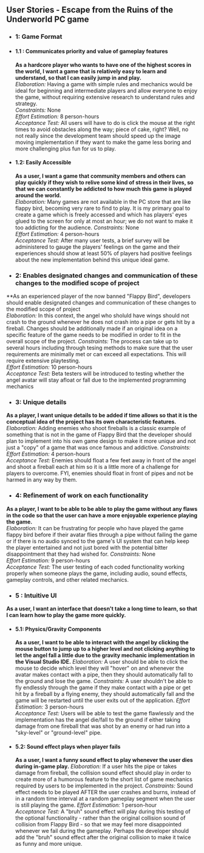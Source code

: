 ## User Stories - Escape from the Ruins of the Underworld PC game

* ### 1: Game Format

 * #### 1.1 : Communicates priority and value of gameplay features
   **As a hardcore player who wants to have one of the highest scores in the world, I want a game that is relatively easy to learn and understand, so that I can easily jump in and play.**  
   *Elaboration:* Having a game with simple rules and mechanics would be ideal for beginning and intermediate players and allow everyone to enjoy the game, without requiring extensive research to understand rules and strategy.  
   *Constraints:* None  
   *Effort Estimation:* 8 person-hours  
   *Acceptance Test:* All users will have to do is click the mouse at the right times to avoid obstacles along the way; piece of cake, right? Well, no not really since the development team should speed up the image moving implementation if they want to make the game less boring and more challenging plus fun for us to play.

 * #### 1.2: Easily Accessible
   **As a user, I want a game that community members and others can play quickly if they wish to relive some kind of stress in their lives, so that we can constantly be addicted to how much this game is played around the world.**   
   *Elaboration:* Many games are not available in the PC store that are like flappy bird, becoming very rare to find to play. It is my primary goal to create a game which is freely accessed and which has players' eyes glued to the screen for only at most an hour; we do not want to make it too addicting for the audience.
   *Constraints:* None  
   *Effort Estimation:* 4 person-hours  
   *Acceptance Test:* After many user tests, a brief survey will be administered to gauge the players' feelings on the game and their experiences should show at least 50% of players had positive feelings about the new implementation behind this unique ideal game.

* ### 2: Enables designated changes and communication of these changes to the modified scope of project
 **As an experienced player of the now banned "Flappy Bird", developers should enable designated changes and communication of these changes to the modified scope of project  
 *Elaboration:* In this context, the angel who sholuld have wings should not crash to the ground whenever he does not crash into a pipe or gets hit by a fireball. Changes should be additionally made if an original idea on a specific feature of the game needs to be modified in order to fit in the overall scope of the project.
 *Constraints:* The process can take up to several hours including through tesing methods to make sure that the user requirements are minimally met or can exceed all expectations. This will require extensive playtesting.  
 *Effort Estimation:* 10 person-hours  
 *Acceptance Test:* Beta testers will be introduced to testing whether the angel avatar will stay afloat or fall due to the implemented programming mechanics 

*  ### 3: Unique details 
 **As a player, I want unique details to be added if time allows so that it is the conceptual idea of the project has its own characteristic features.**  
 *Elaboration:* Adding enemies who shoot fireballs is a classic example of something that is not in the game of Flappy Bird that the developer should plan to implement into his own game design to make it more unique and not just a "copy" of a game that was once famous and addictive.
 *Constraints:* 
 *Effort Estimation:* 4 person-hours  
 *Acceptance Test:*   Enemies should float a few feet away in front of the angel and shoot a fireball each at him so it is a little more of a challenge for players to overcome. FYI, enemies should float in front of pipes and not be harmed in any way by them.

* ### 4: Refinement of work on each functionality
 **As a player, I want to be able to be able to play the game without any flaws in the code so that the user can have a more enjoyable experience playing the game.**   
 *Elaboration:* It can be frustrating for people who have played the game flappy bird before if their avatar flies through a pipe without failing the game or if there is no audio synced to the game's UI system that can help keep the player entertained and not just bored with the potential bitter disappointment that they had wished for.
 *Constraints:* None  
 *Effort Estimation:* 9 person-hours  
 *Acceptance Test:* The user testing of each coded functionality working properly when someone plays the game, including audio, sound effects, gameplay controls, and other related mechanics.

* ### 5 : Intuitive UI
 **As a user, I want an interface that doesn't take a long time to learn, so that I can learn how to play the game more quickly.**
 * #### 5.1: Physics/Gravity Components
   **As a user, I want to be able to interact with the angel by clicking the mouse button to jump up to a higher level and not clicking anything to let the angel fall a little due to the gravity mechanic implementation in the Visual Studio IDE.**
    *Elaboration:* A user should be able to click the mouse to decide which level they will "hover" on and whenever the avatar makes contact with a pipe, then they should automatically fall to the ground and lose the game. 
    *Constraints:* A user shouldn't be able to fly endlessly through the game if they make contact with a pipe or get hit by a fireball by a flying enemy, they should automatically fall and the game will be restarted until the user exits out of the application. 
    *Effort Estimation:* 3 person-hours  
    *Acceptance Test:* Users will be able to test the game flawlessly and the implementation has the angel die/fall to the ground if either taking damage from one fireball that was shot by an enemy or had run into a "sky-level" or "ground-level" pipe. 

 * #### 5.2: Sound effect plays when player fails
   **As a user, I want a funny sound effect to play whenever the user dies during in-game play.**
   *Elaboration:* If a user hits the pipe or takes damage from fireball, the collision sound effect should play in order to create more of a humorous feature to the short list of game mechanics required by users to be implemented in the project.
   *Constraints:* Sound effect needs to be played AFTER the user crashes and burns, instead of in a random time interval at a random gameplay segment when the user is still playing the game.
   *Effort Estimation:* 1 person-hour  
   *Acceptance Test:* A "bruh" sound effect will play during this testing of the optional functionality - rather than the original collision sound of collision from Flappy Bird - so that we may feel more disappointed whenever we fail during the gameplay. Perhaps the developer should add the "bruh" sound effect after the original collision to make it twice as funny and more unique.
